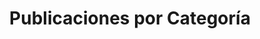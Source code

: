 ---
title: "Publicaciones por Categoría"
layout: categories
permalink: /es/categories/
author_profile: true
lang: "es"
---